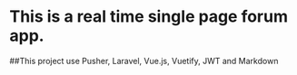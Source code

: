# This is a real time single page forum app.

##This project use Pusher, Laravel, Vue.js, Vuetify, JWT and Markdown